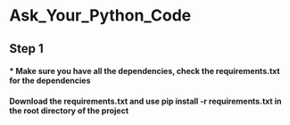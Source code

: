 # Ask_Your_Python_Code

<h2>Step 1</h2>
<p><h4> * Make sure you have all the dependencies, check the requirements.txt for the dependencies</h4>
<h4>Download the requirements.txt and use pip install -r requirements.txt in the root directory of the project</h4></p>
